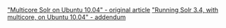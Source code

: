 ["Multicore Solr on Ubuntu 10.04" - original article](http://blog.dustinrue.com/archives/690)
["Running Solr 3.4, with multicore, on Ubuntu 10.04" - addendum](http://blog.dustinrue.com/archives/927)